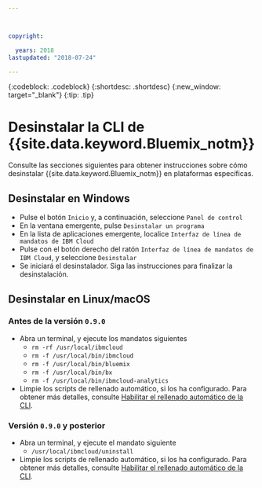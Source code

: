 ```yaml
---



copyright:

  years: 2018
lastupdated: "2018-07-24"

---
```


{:codeblock: .codeblock} 
{:shortdesc: .shortdesc}
{:new_window: target="_blank"}
{:tip: .tip}

# Desinstalar la CLI de {{site.data.keyword.Bluemix_notm}}

Consulte las secciones siguientes para obtener instrucciones sobre cómo desinstalar {{site.data.keyword.Bluemix_notm}} en plataformas específicas.

## Desinstalar en Windows

* Pulse el botón `Inicio` y, a continuación, seleccione `Panel de control`
* En la ventana emergente, pulse `Desinstalar un programa`
* En la lista de aplicaciones emergente, localice `Interfaz de línea de mandatos de IBM Cloud`
* Pulse con el botón derecho del ratón `Interfaz de línea de mandatos de IBM Cloud`, y seleccione `Desinstalar`
* Se iniciará el desinstalador. Siga las instrucciones para finalizar la desinstalación.

## Desinstalar en Linux/macOS

### Antes de la versión `0.9.0`

* Abra un terminal, y ejecute los mandatos siguientes
  * `rm -rf /usr/local/ibmcloud`
  * `rm -f /usr/local/bin/ibmcloud`
  * `rm -f /usr/local/bin/bluemix`
  * `rm -f /usr/local/bin/bx`
  * `rm -f /usr/local/bin/ibmcloud-analytics`
* Limpie los scripts de rellenado automático, si los ha configurado. Para obtener más detalles, consulte [Habilitar el rellenado automático de la CLI](enable_cli_autocompletion.html).

### Versión `0.9.0` y posterior

* Abra un terminal, y ejecute el mandato siguiente
  * `/usr/local/ibmcloud/uninstall`
* Limpie los scripts de rellenado automático, si los ha configurado. Para obtener más detalles, consulte [Habilitar el rellenado automático de la CLI](enable_cli_autocompletion.html).
